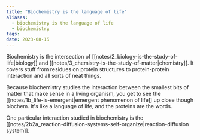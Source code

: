 ```yaml
---
title: "Biochemistry is the language of life"
aliases:
  - biochemistry is the language of life
  - biochemistry
tags: 
date: 2023-08-15
---
```


Biochemistry is the intersection of [[notes/2_biology-is-the-study-of-life|biology]] and [[notes/3_chemistry-is-the-study-of-matter|chemistry]]. It covers stuff from residues on protein structures to protein-protein interaction and all sorts of neat things. 

Because biochemistry studies the interaction between the smallest bits of matter that make sense in a living organism, you get to see the [[notes/1b_life-is-emergent|emergent phenomenon of life]] up close though biochem. It's like a language of life, and the proteins are the words.

One particular interaction studied in biochemistry is the [[notes/2b2a_reaction-diffusion-systems-self-organize|reaction-diffusion system]].